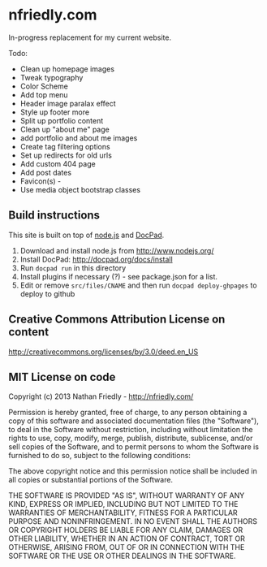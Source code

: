 nfriedly.com
============

In-progress replacement for my current website.

Todo: 

* Clean up homepage images
* Tweak typography
* Color Scheme
* Add top menu
* Header image paralax effect
* Style up footer more
* Split up portfolio content
* Clean up "about me" page
* add portfolio and about me images
* Create tag filtering options
* Set up redirects for old urls
* Add custom 404 page
* Add post dates
* Favicon(s) - <link rel="shortcut icon" href="/favicon.ico" />
* Use media object bootstrap classes

Build instructions
------------
This site is built on top of [node.js](http://www.nodejs.org/) and [DocPad](http://docpad.org/). 

1. Download and install node.js from http://www.nodejs.org/
2. Install DocPad: http://docpad.org/docs/install
3. Run `docpad run` in this directory
4. Install plugins if necessary (?) - see package.json for a list.
5. Edit or remove `src/files/CNAME` and then run `docpad deploy-ghpages` to deploy to github



Creative Commons Attribution License on content
-----------------------------------------------

http://creativecommons.org/licenses/by/3.0/deed.en_US



MIT License on code
-------------------

Copyright (c) 2013 Nathan Friedly - http://nfriedly.com/

Permission is hereby granted, free of charge, to any person obtaining a copy of this software and associated documentation files (the "Software"), to deal in the Software without restriction, including without limitation the rights to use, copy, modify, merge, publish, distribute, sublicense, and/or sell copies of the Software, and to permit persons to whom the Software is furnished to do so, subject to the following conditions:

The above copyright notice and this permission notice shall be included in all copies or substantial portions of the Software.

THE SOFTWARE IS PROVIDED "AS IS", WITHOUT WARRANTY OF ANY KIND, EXPRESS OR IMPLIED, INCLUDING BUT NOT LIMITED TO THE WARRANTIES OF MERCHANTABILITY, FITNESS FOR A PARTICULAR PURPOSE AND NONINFRINGEMENT. IN NO EVENT SHALL THE AUTHORS OR COPYRIGHT HOLDERS BE LIABLE FOR ANY CLAIM, DAMAGES OR OTHER LIABILITY, WHETHER IN AN ACTION OF CONTRACT, TORT OR OTHERWISE, ARISING FROM, OUT OF OR IN CONNECTION WITH THE SOFTWARE OR THE USE OR OTHER DEALINGS IN THE SOFTWARE.